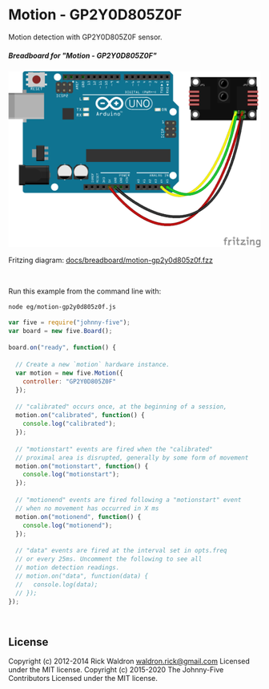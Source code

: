 <!--remove-start-->

# Motion - GP2Y0D805Z0F

<!--remove-end-->


Motion detection with GP2Y0D805Z0F sensor.





##### Breadboard for "Motion - GP2Y0D805Z0F"



![docs/breadboard/motion-gp2y0d805z0f.png](breadboard/motion-gp2y0d805z0f.png)<br>

Fritzing diagram: [docs/breadboard/motion-gp2y0d805z0f.fzz](breadboard/motion-gp2y0d805z0f.fzz)

&nbsp;




Run this example from the command line with:
```bash
node eg/motion-gp2y0d805z0f.js
```


```javascript
var five = require("johnny-five");
var board = new five.Board();

board.on("ready", function() {

  // Create a new `motion` hardware instance.
  var motion = new five.Motion({
    controller: "GP2Y0D805Z0F"
  });

  // "calibrated" occurs once, at the beginning of a session,
  motion.on("calibrated", function() {
    console.log("calibrated");
  });

  // "motionstart" events are fired when the "calibrated"
  // proximal area is disrupted, generally by some form of movement
  motion.on("motionstart", function() {
    console.log("motionstart");
  });

  // "motionend" events are fired following a "motionstart" event
  // when no movement has occurred in X ms
  motion.on("motionend", function() {
    console.log("motionend");
  });

  // "data" events are fired at the interval set in opts.freq
  // or every 25ms. Uncomment the following to see all
  // motion detection readings.
  // motion.on("data", function(data) {
  //   console.log(data);
  // });
});

```








&nbsp;

<!--remove-start-->

## License
Copyright (c) 2012-2014 Rick Waldron <waldron.rick@gmail.com>
Licensed under the MIT license.
Copyright (c) 2015-2020 The Johnny-Five Contributors
Licensed under the MIT license.

<!--remove-end-->
